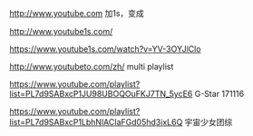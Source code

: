 http://www.youtube.com 加1s，变成

http://www.youtube1s.com/

https://www.youtube1s.com/watch?v=YV-3OYJlClo

http://www.youtubeto.com/zh/  multi playlist

https://www.youtube.com/playlist?list=PL7d9SABxcP1JU98UBOQOuFKJ7TN_5ycE6 G-Star 171116

https://www.youtube.com/playlist?list=PL7d9SABxcP1LbhNlACIaFGd05hd3ixL6Q 宇宙少女团综
